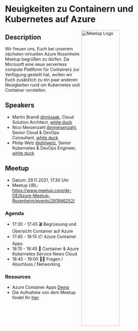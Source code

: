 # Neuigkeiten zu Containern und Kubernetes auf Azure

<img width="50%" align="right" alt="Meetup Logo" src="https://secure.meetupstatic.com/photos/event/2/5/7/3/clean_476649587.jpeg">

## Description

<p>Wir freuen uns, Euch bei unserem nächsten virtuellen Azure Rosenheim Meetup begrüßen zu dürfen. Da Microsoft eine neue serverless compute Plattform für Containers zur Verfügung gestellt hat, wollen wir Euch zusätzlich zu ein paar anderen Neuigkeiten rund um Kubernetes und Container vorstellen.</p>

## Speakers

- Martin Brandl [@mjisaak](https://github.com/nmeisenzahl), Cloud Solution Architect, [white duck](https://whiteduck.de)
- Nico Meisenzahl [@nmeisenzahl](https://github.com/nmeisenzahl), Senior Cloud & DevOps Consultant, [white duck](https://whiteduck.de)
- Philip Welz [@philwelz](https://github.com/philwelz), Senior Kubernetes & DevOps Engineer, [white duck](https://whiteduck.de/en/)

## Meetup

- Datum: 29.11.2021, 17.30 Uhr
- Meetup URL: https://www.meetup.com/de-DE/Azure-Meetup-Rosenheim/events/281946252/

### Agenda

- 17:30 - 17:45 🎬 Begrüssung und Übersicht Container auf Azure
- 17:45 - 18:15 📦 Azure Container Apps
- 18:15 - 18:45 📢 Container & Azure Kubernetes Service News Cloud
- 18:45 - 19:00 🙋‍♂️ Fragen / Abschluss / Networking

### Resources
- Azure Container Apps [Demo](https://github.com/mjisaak/azure-container-apps) 
- Die Aufnahme von dem Meetup findet Ihr [hier](https://www.youtube.com/watch?v=dkga8Lt54Xo)